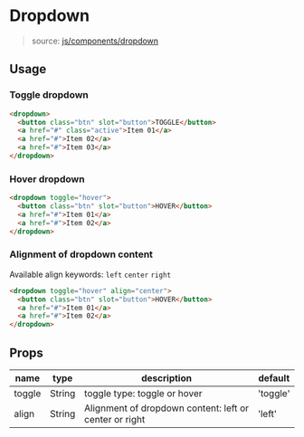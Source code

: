 # Dropdown

> source: [js/components/dropdown](../../src/js/components/dropdown.vue)

## Usage

### Toggle dropdown

```html
<dropdown>
  <button class="btn" slot="button">TOGGLE</button>
  <a href="#" class="active">Item 01</a>
  <a href="#">Item 02</a>
  <a href="#">Item 03</a>
</dropdown>
```

### Hover dropdown

```html
<dropdown toggle="hover">
  <button class="btn" slot="button">HOVER</button>
  <a href="#">Item 01</a>
  <a href="#">Item 02</a>
</dropdown>
```

### Alignment of dropdown content

Available align keywords: `left` `center` `right`

```html
<dropdown toggle="hover" align="center">
  <button class="btn" slot="button">HOVER</button>
  <a href="#">Item 01</a>
  <a href="#">Item 02</a>
</dropdown>
```

## Props

| name | type | description | default |
| ---- | ---- | ----------- | ------- |
| toggle | String | toggle type: toggle or hover | 'toggle' |
| align | String | Alignment of dropdown content: left or center or right | 'left' |
